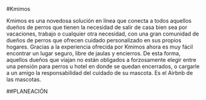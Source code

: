 #Kmimos

Kmimos es una novedosa solución en línea que conecta a todos aquellos dueños de perros que tienen la necesidad de salir de casa bien sea por vacaciones, trabajo o cualquier otra necesidad, con una gran comunidad de dueños de perros que ofrecen cuidado personalizado en sus propios hogares.
Gracias a la experiencia ofrecida por Kmimos ahora es muy fácil encontrar un lugar seguro, libre de jaulas y encierros.  De esta forma, aquellos dueños que viajan no están obligados a forzosamente elegir entre una pensión para perros u hotel en donde se quedan encerrados, o cargarle a un amigo la responsabilidad del cuidado de su mascota.
Es el Airbnb de las mascotas.


##PLANEACIÓN 

##